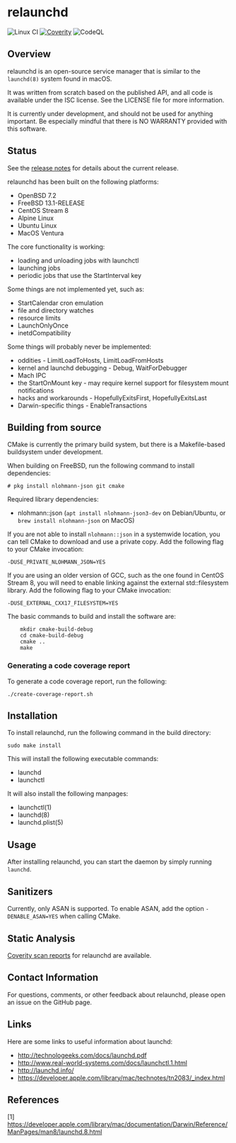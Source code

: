 # relaunchd

![Linux CI](https://github.com/mheily/relaunchd/actions/workflows/ci-linux.yml/badge.svg)
[![Coverity](https://scan.coverity.com/projects/8002/badge.svg)](https://scan.coverity.com/projects/mheily-relaunchd)
![CodeQL](https://github.com/mheily/relaunchd/workflows/CodeQL/badge.svg)

## Overview 

relaunchd is an open-source service manager that is similar to the `launchd(8)`
system found in macOS.

It was written from scratch based on the published API, and all code is
available under the ISC license. See the LICENSE file for more information.

It is currently under development, and should not be used for anything
important. Be especially mindful that there is NO WARRANTY provided with this
software.

## Status

See the [release notes](./CHANGELOG.md) for details about
the current release.

relaunchd has been built on the following platforms:
* OpenBSD 7.2
* FreeBSD 13.1-RELEASE
* CentOS Stream 8
* Alpine Linux
* Ubuntu Linux
* MacOS Ventura

The core functionality is working:
* loading and unloading jobs with launchctl
* launching jobs
* periodic jobs that use the StartInterval key
 
Some things are not implemented yet, such as:
* StartCalendar cron emulation
* file and directory watches
* resource limits
* LaunchOnlyOnce
* inetdCompatibility

Some things will probably never be implemented:
* oddities - LimitLoadToHosts, LimitLoadFromHosts
* kernel and launchd debugging - Debug, WaitForDebugger
* Mach IPC
* the StartOnMount key - may require kernel support for filesystem mount
  notifications
* hacks and workarounds - HopefullyExitsFirst, HopefullyExitsLast
* Darwin-specific things - EnableTransactions

## Building from source

CMake is currently the primary build system, but there is a Makefile-based 
buildsystem under development. 

When building on FreeBSD, run the following command to install dependencies:
```
# pkg install nlohmann-json git cmake
```

Required library dependencies:
* nlohmann::json (`apt install nlohmann-json3-dev` on Debian/Ubuntu, or `brew install nlohmann-json` on MacOS)

If you are not able to install `nlohmann::json` in a systemwide location,
you can tell CMake to download and use a private copy. Add the following flag to your CMake
invocation:
```
-DUSE_PRIVATE_NLOHMANN_JSON=YES
```

If you are using an older version of GCC, such as the one
found in CentOS Stream 8, you will need to enable linking
against the external std::filesystem library. Add the following
flag to your CMake invocation:
```
-DUSE_EXTERNAL_CXX17_FILESYSTEM=YES
```

The basic commands to build and install the software are:
```
	mkdir cmake-build-debug
	cd cmake-build-debug
	cmake ..
	make
```

### Generating a code coverage report

To generate a code coverage report, run the following:

```
./create-coverage-report.sh
```

## Installation 

To install relaunchd, run the following command in the build directory:

	sudo make install

This will install the following executable commands:
* launchd
* launchctl

It will also install the following manpages: 

* launchctl(1)
* launchd(8)
* launchd.plist(5)

## Usage

After installing relaunchd, you can start the daemon by simply running `launchd`.

## Sanitizers

Currently, only ASAN is supported. To enable ASAN, add
the option `-DENABLE_ASAN=YES` when calling CMake.

## Static Analysis 

[Coverity scan reports](https://scan.coverity.com/projects/mheily-relaunchd?tab=overview)
for relaunchd are available.

## Contact Information

For questions, comments, or other feedback about relaunchd, 
please open an issue on the GitHub page.

## Links

Here are some links to useful information about launchd:
- http://technologeeks.com/docs/launchd.pdf
- http://www.real-world-systems.com/docs/launchctl.1.html
- http://launchd.info/
- https://developer.apple.com/library/mac/technotes/tn2083/_index.html

## References

[1] https://developer.apple.com/library/mac/documentation/Darwin/Reference/ManPages/man8/launchd.8.html
